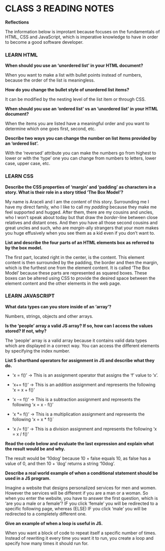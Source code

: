 # CLASS 3 READING NOTES


**Reflections**

The information below is improtant because focuses on the fundamentals of HTML, CSS and JavaScript, which is imperative knowledge to have in order to become a good software developer. 


### LEARN HTML

**When should you use an ‘unordered list’ in your HTML document?**

When you want to make a list with bullet points instead of numbers, because the order of the list is meaningless. 


**How do you change the bullet style of unordered list items?**

It can be modified by the nesting level of the list item or through CSS.


**When should you use an ‘ordered list’ vs an ‘unordered list’ in your HTML document?**

When the items you are listed have a meaningful order and you want to determine which one goes first, second, etc.


**Describe two ways you can change the number on list items provided by an ‘ordered list’.**

With the ‘reversed’ attribute you can make the numbers go from highest to lower or with the ‘type’ one you can change from numbers to letters, lower case, upper case, etc. 


### LEARN CSS


**Describe the CSS properties of ‘margin’ and ‘padding’ as characters in a story. What is their role in a story titled ‘The Box Model’?**

My name is Araceli and I am the *content* of this story. Surrounding me I have my direct family, who I like to call my *padding* because they make me feel supported and hugged. After them, there are my cousins and uncles, who I won’t speak about today but that draw the *border*-line between close relatives and distant ones. And then you have all those second cousins and great uncles and such, who are *margin*-ally strangers that your mom makes you huge effusively when you see them as a kid even if you don’t want to.


**List and describe the four parts of an HTML elements box as referred to by the box model.**

The first part, located right in the center, is the content. This element content is then 
surrounded by the padding, the border and then the margin, which is the furthest one from the element content. It is called ‘The Box Model’ because these parts are represented as squared boxes. These boxes can be altered using CSS to provide the desired space between the element content and the other elements in the web page. 



### LEARN JAVASCRIPT

**What data types can you store inside of an ‘array’?**

Numbers, strings, objects and other arrays.


**Is the ‘people’ array a valid JS array? If so, how can I access the values stored? If not, why?**

The 'people' array is a valid array because it contains valid data types which are displayed in a correct way. You can access the different elements by specifying the index number.


**List 5 shorthand operators for assignment in JS and describe what they do.**

- ‘x = f()’ → This is an assignment operator that assigns the ‘f’ value to ‘x’.

- ‘x+= f()’ → This is an addition assignment and represents the following ‘x = x + f()’

- ‘x -= f()’ → This is a subtraction assignment and represents the following ‘x = x - f()’

- ‘x *= f()’ → This is a multiplication assignment and represents the following ‘x = x * f()´

- ‘x /= f()’ → This is a division assignment and represents the following ‘x = x / f()’


**Read the code below and evaluate the last expression and explain what the result would be and why.**

The result would be ‘10dog’ because 10 + false equals 10, as false has a value of 0, and then 10 + ‘dog’ returns a string ‘10dog’.


**Describe a real world example of when a conditional statement should be used in a JS program.**

Imagine a website that designs personalized services for men and women. However the services will be different if you are a man or a woman. So when you enter the website, you have to answer the first question, which is ‘are you a male or a female’? IF you click ‘female’ you will be redirected to a specific following page, whereas (ELSE) IF you click ‘male’ you will be redirected to a completely different one.


**Give an example of when a loop is useful in JS.**

When you want a block of code to repeat itself a specific number of times. Instead of rewriting it every time you want it to run, you create a loop and specify how many times it should run for.